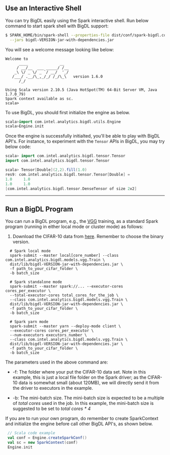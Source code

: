 

## **Use an Interactive Shell**
You can try BigDL easily using the Spark interactive shell. Run below command to start spark shell with BigDL support:
```bash
$ SPARK_HOME/bin/spark-shell --properties-file dist/conf/spark-bigdl.conf    \
  --jars bigdl-VERSION-jar-with-dependencies.jar
```
You will see a welcome message looking like below:
```
Welcome to
      ____              __
     / __/__  ___ _____/ /__
    _\ \/ _ \/ _ `/ __/  '_/
   /___/ .__/\_,_/_/ /_/\_\   version 1.6.0
      /_/

Using Scala version 2.10.5 (Java HotSpot(TM) 64-Bit Server VM, Java 1.7.0_79)
Spark context available as sc.
scala> 
```

To use BigDL, you should first initialize the engine as below. 
```scala
scala>import com.intel.analytics.bigdl.utils.Engine
scala>Engine.init
```

Once the engine is successfully initialted, you'll be able to play with BigDL API's. 
For instance, to experiment with the ````Tensor```` APIs in BigDL, you may try below code:
```scala
scala> import com.intel.analytics.bigdl.tensor.Tensor
import com.intel.analytics.bigdl.tensor.Tensor

scala> Tensor[Double](2,2).fill(1.0)
res9: com.intel.analytics.bigdl.tensor.Tensor[Double] =
1.0     1.0
1.0     1.0
[com.intel.analytics.bigdl.tensor.DenseTensor of size 2x2]
```

---

## **Run a BigDL Program**
You can run a BigDL program, e.g., the [VGG](https://github.com/intel-analytics/BigDL/tree/master/spark/dl/src/main/scala/com/intel/analytics/bigdl/models/vgg) training, as a standard Spark program (running in either local mode or cluster mode) as follows:

1. Download the CIFAR-10 data from [here](https://www.cs.toronto.edu/%7Ekriz/cifar.html). Remember to choose the binary version.

```
  # Spark local mode
  spark-submit --master local[core_number] --class com.intel.analytics.bigdl.models.vgg.Train \
  dist/lib/bigdl-VERSION-jar-with-dependencies.jar \
  -f path_to_your_cifar_folder \
  -b batch_size

  # Spark standalone mode
  spark-submit --master spark://... --executor-cores cores_per_executor \
  --total-executor-cores total_cores_for_the_job \
  --class com.intel.analytics.bigdl.models.vgg.Train \
  dist/lib/bigdl-VERSION-jar-with-dependencies.jar \
  -f path_to_your_cifar_folder \
  -b batch_size

  # Spark yarn mode
  spark-submit --master yarn --deploy-mode client \
  --executor-cores cores_per_executor \
  --num-executors executors_number \
  --class com.intel.analytics.bigdl.models.vgg.Train \
  dist/lib/bigdl-VERSION-jar-with-dependencies.jar \
  -f path_to_your_cifar_folder \
  -b batch_size
```

  The parameters used in the above command are:

  * -f: The folder where your put the CIFAR-10 data set. Note in this example, this is just a local file folder on the Spark driver; as the CIFAR-10 data is somewhat small (about 120MB), we will directly send it from the driver to executors in the example.

  * -b: The mini-batch size. The mini-batch size is expected to be a multiple of *total cores* used in the job. In this example, the mini-batch size is suggested to be set to *total cores * 4*

If you are to run your own program, do remember to create SparkContext and initialize the engine before call other BigDL API's, as shown below. 
```scala
 // Scala code example
 val conf = Engine.createSparkConf()
 val sc = new SparkContext(conf)
 Engine.init
```

